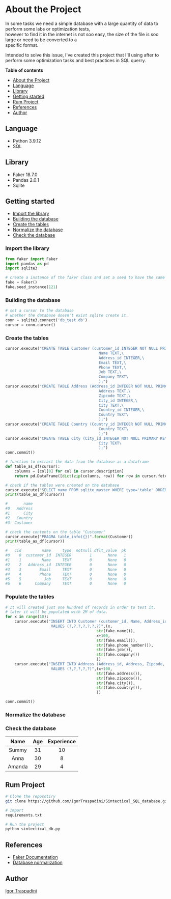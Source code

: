 # About the Project

In some tasks we need a simple database with a large quantity of data to perform some labs or optimization tests,        
however to find it in the internet is not soo easy, the size of the file is soo large or need to be converted to a         
specific format.       

Intended to solve this issue, I've created this project that I'll using after to perform some optimization tasks and 
best practices in SQL querry.

**Table of contents**
- [About the Project](#about-the-project)
- [Language](#language)
- [Library](#library)
- [Getting started](#getting-started)
- [Rum Project](#rum-project)
- [References](#references)
- [Author](#author)

## Language
- Python  3.9.12
- SQL

## Library
- Faker   18.7.0
- Pandas  2.0.1
- Sqlite  

## Getting started
- [Import the library](#import-the-library)
- [Building the database](#building-the-database)
- [Create the tables](#create-the-tables)
- [Normalize the database](#normalize-the-database)
- [Check the database](#check-the-database)

### Import the library
```python
from faker import Faker
import pandas as pd
import sqlite3

# create a instance of the faker class and set a seed to have the same behaviour
fake = Faker()
fake.seed_instance(121)
```
### Building the database
```python
# set a cursor to the database
# whether the database doesn't exist sqlite create it.
conn = sqlite3.connect('db_test.db')
cursor = conn.cursor()
``` 
### Create the tables
```python
cursor.execute("CREATE TABLE Customer (customer_id INTEGER NOT NULL PRIMARY KEY,\
                                         Name TEXT,\
                                         Address_id INTEGER,\
                                         Email TEXT,\
                                         Phone TEXT,\
                                         Job TEXT,\
                                         Company TEXT\
                                         );")
cursor.execute("CREATE TABLE Address (Address_id INTEGER NOT NULL PRIMARY KEY,\
                                         Address TEXT,\
                                         Zipcode TEXT,\
                                         City_id INTEGER,\
                                         City TEXT,\
                                         Country_id INTEGER,\
                                         Country TEXT\
                                         );")
cursor.execute("CREATE TABLE Country (Country_id INTEGER NOT NULL PRIMARY KEY,\
                                         Country TEXT\
                                         );")
cursor.execute("CREATE TABLE City (City_id INTEGER NOT NULL PRIMARY KEY,\
                                         City TEXT\
                                         );")
conn.commit()

# function to extract the data from the database as a dataframe
def table_as_df(cursor):
    columns = [col[0] for col in cursor.description]
    return pd.DataFrame([dict(zip(columns, row)) for row in cursor.fetchall()])

# check if the tables were created on the database
cursor.execute("SELECT name FROM sqlite_master WHERE type='table' ORDER BY name")
print(table_as_df(cursor))

#       name
#0   Address
#1      City
#2   Country
#3  Customer

# check the contents on the table "Customer"
cursor.execute("PRAGMA table_info({})".format(Customer))
print(table_as_df(cursor))

#   cid         name     type  notnull dflt_value  pk
#0    0  customer_id  INTEGER        1       None   1
#1    1         Name     TEXT        0       None   0
#2    2   Address_id  INTEGER        0       None   0
#3    3        Email     TEXT        0       None   0
#4    4        Phone     TEXT        0       None   0
#5    5          Job     TEXT        0       None   0
#6    6      Company     TEXT        0       None   0
```
### Populate the tables
```python
# It will created just one hundred of records in order to test it.
# later it will be populated with 2M of data.
for x in range(10):
    cursor.execute("INSERT INTO Customer (customer_id, Name, Address_id, Email, Phone, Job, Company)\
                    VALUES (?,?,?,?,?,?,?)",(x,
                                        str(fake.name()),
                                        x+100,
                                        str(fake.email()),
                                        str(fake.phone_number()),
                                        str(fake.job()),
                                        str(fake.company())                                    
                                        ))
    cursor.execute("INSERT INTO Address (Address_id, Address, Zipcode, City, Country)\
                    VALUES (?,?,?,?,?)",(x+100,
                                        str(fake.address()),
                                        str(fake.zipcode()),
                                        str(fake.city()),
                                        str(fake.country()), 
                                        ))

conn.commit()
```
### Normalize the database



### Check the database

|  Name|Age|Experience|
|:----:|:-:|:--------:|
| Summy| 31|        10|
|  Anna| 30|         8|
|Amanda| 29|         4|

## Rum Project
```bash
# Clone the reposotiry 
git clone https://github.com/IgorTraspadini/Sintectical_SQL_database.git

# Import
requirements.txt

# Run the project
python sintectical_db.py
```

## References 
- [Faker Documentation](https://faker.readthedocs.io/en/master/)
- [Database normalization](https://en.wikipedia.org/wiki/Database_normalization)


## Author
[Igor Traspadini](https://www.linkedin.com/in/igor-chieppe-traspadini/?locale=en_US)
